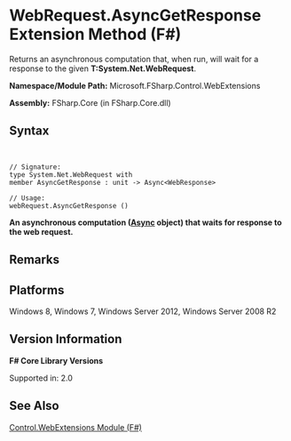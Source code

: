 # WebRequest.AsyncGetResponse Extension Method (F#)

Returns an asynchronous computation that, when run, will wait for a response to the given **T:System.Net.WebRequest**.

**Namespace/Module Path:** Microsoft.FSharp.Control.WebExtensions

**Assembly:** FSharp.Core (in FSharp.Core.dll)


## Syntax


```


// Signature:
type System.Net.WebRequest with
member AsyncGetResponse : unit -> Async<WebResponse>

// Usage:
webRequest.AsyncGetResponse ()

```


**An asynchronous computation ([Async](http://msdn.microsoft.com/en-us/library/03eb4d12-a01a-4565-a077-5e83f17cf6f7) object) that waits for response to the web request.**
## Remarks

## Platforms
Windows 8, Windows 7, Windows Server 2012, Windows Server 2008 R2


## Version Information
**F# Core Library Versions**

Supported in: 2.0




## See Also
[Control.WebExtensions Module &#40;F&#35;&#41;](Control.WebExtensions-Module-%5BFSharp%5D.md)

